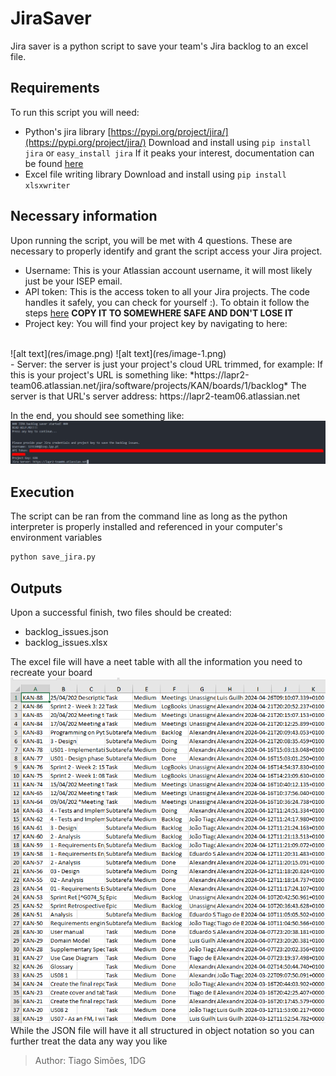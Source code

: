 # JiraSaver

Jira saver is a python script to save your team's Jira backlog to an excel file.

## Requirements
To run this script you will need:
- Python's jira library [https://pypi.org/project/jira/](https://pypi.org/project/jira/)
Download and install using `pip install jira` or `easy_install jira`
If it peaks your interest, documentation can be found [here](https://jira.readthedocs.io/)
- Excel file writing library
Download and install using `pip install xlsxwriter`

## Necessary information
Upon running the script, you will be met with 4 questions.
These are necessary to properly identify and grant the script access your Jira project.
- Username: This is your Atlassian account username, it will most likely just be your ISEP email.
- API token: This is the access token to all your Jira projects. The code handles it safely, you can check for yourself :).
To obtain it follow the steps [here](https://support.atlassian.com/atlassian-account/docs/manage-api-tokens-for-your-atlassian-account/)
**COPY IT TO SOMEWHERE SAFE AND DON'T LOSE IT**
- Project key: You will find your project key by navigating to here:
<br>
![alt text](res/image.png)
![alt text](res/image-1.png)
<br>
- Server: the server is just your project's cloud URL trimmed, for example:
If this is your project's URL is something like: *https://lapr2-team06.atlassian.net/jira/software/projects/KAN/boards/1/backlog*
The server is that URL's server address: https://lapr2-team06.atlassian.net
<br>

In the end, you should see something like:
![alt text](res/image-3.png)

## Execution
The script can be ran from the command line as long as the python interpreter is properly installed and referenced in your computer's environment variables
```bash
python save_jira.py
```

## Outputs
Upon a successful finish, two files should be created:
- backlog_issues.json
- backlog_issues.xlsx

The excel file will have a neet table with all the information you need to recreate your board
<br>
![alt text](res/image-2.png)
<br>
While the JSON file will have it all structured in object notation so you can further treat the data any way you like


> Author: Tiago Simões, 1DG